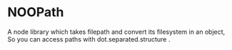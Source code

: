 # NOOPath
A node library which takes filepath and convert its filesystem in an object, So you can access paths with dot.separated.structure .
